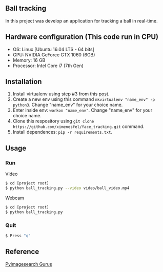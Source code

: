 ## Ball tracking

In this project was develop an application for tracking a ball in real-time.

## Hardware configuration (This code run in CPU)
- OS: Linux [Ubuntu 16.04 LTS - 64 bits]
- GPU: NVIDIA GeForce GTX 1060 (6GB)
- Memory: 16 GB
- Processor: Intel Core i7 (7th Gen)

## Installation
1. Install virtualenv using step #3 from this [post](https://www.pyimagesearch.com/2017/09/27/setting-up-ubuntu-16-04-cuda-gpu-for-deep-learning-with-python/).
2. Create a new env using this command ```mkvirtualenv "name_env" -p python3```. Change "name_env" for your choice name.
3. Enter inside env: ```workon "name_env"```. Change "name_env" for your choice name.
4. Clone this respository using ```git clone https://github.com/ximenesfel/face_tracking.git``` command.
5. Install dependences: ```pip -r requirements.txt```.

## Usage
 
### Run

Video
```sh
$ cd [project root]
$ python ball_tracking.py --video video/ball_video.mp4
```

Webcam
```sh
$ cd [project root]
$ python ball_tracking.py
```

### Quit

```sh
$ Press "q"
```

## Reference

[Pyimagesearch Gurus](https://www.pyimagesearch.com/pyimagesearch-gurus/)




